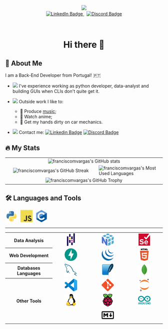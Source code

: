 <!--
**franciscomvargas/franciscomvargas** is a ✨ _special_ ✨ repository because its `README.md` (this file) appears on your GitHub profile.

Here are some ideas to get you started:

- 🔭 I’m currently working on ...
- 🌱 I’m currently learning ...
- 👯 I’m looking to collaborate on ...
- 🤔 I’m looking for help with ...
- 💬 Ask me about ...
- 📫 How to reach me: ...
- 😄 Pronouns: ...
- ⚡ Fun fact: ...
-->

<div id="header" align="center">
  <a href="https://vargasos.netlify.app">
    <img src="https://media.giphy.com/media/1UPW1NESN75dIIuo7C/giphy.gif" width="200"/>
  </a>
</div>

<div id="badges" align="center">
  <a href="https://linkedin.com/in/franciscomvargas/">
      <img src="https://img.shields.io/badge/LinkedIn-blue?style=for-the-badge&logo=linkedin&logoColor=white" alt="LinkedIn Badge"/>
  </a>
  &nbsp;
  <a href="http://discordapp.com/users/franciscomvargas">
    <img src="https://img.shields.io/badge/Discord-5865f2?style=for-the-badge&logo=discord&logoColor=white" alt="Discord Badge"/>
  </a>
  <br>
  <img src="https://komarev.com/ghpvc/?username=franciscomvargas&style=flat-square&color=orange" alt="" align="center"/>
  <br>
  <br>
</div>

<h1 align="center">Hi there 👋</h1>

<!--
<div align="center">
  <img src="https://media.giphy.com/media/6pUBXVTai18Iw/giphy.gif" width="300"/>
</div>
-->

## 🔭 About Me
I am a Back-End Developer from Portugal! 🇵🇹

* <img src="https://media.giphy.com/media/WUlplcMpOCEmTGBtBW/giphy.gif" width="30"> I've experience working as python developer, data-analyst and building GUIs when CLIs don't quite get it.

* <img src="https://media.giphy.com/media/YaO800uS4DjRNgjQWh/giphy.gif" width="30"/> Outside work I like to:
    * 🎵 Produce [music](https://soundcloud.com/eotxico);
    * 🍥 Watch anime;
    * 🔧 Get my hands dirty on car mechanics.

* <img src="https://media.giphy.com/media/33lDNYEKy15at3Iftv/giphy.gif" width="30"/> Contact me: [![Linkedin Badge](https://img.shields.io/badge/-franciscomvargas-blue?style=flat&logo=Linkedin&logoColor=white)](https://linkedin.com/in/franciscomvargas/)&nbsp;[![Discord Badge](https://img.shields.io/badge/-franciscomvargas-5865f2?style=flat&logo=discord&logoColor=white)](http://discordapp.com/users/franciscomvargas)

## 🔥 My Stats

<table width="100%" border="0">
  <tr>
    <td colspan="2" align="center"><img src="https://github-readme-stats.vercel.app/api?username=franciscomvargas&theme=github_dark_dimmed" alt="franciscomvargas's GitHub stats" title="GitHub Stats"></td>
  </tr>
  <tr>
    <td width="58%" align="center"><img         src="http://github-readme-streak-stats.herokuapp.com?user=franciscomvargas&theme=dark&theme=github_dark_dimmed" alt="franciscomvargas's GitHub Streak" title="GitHub Streak"></td>
    <td><img src="https://github-readme-stats.vercel.app/api/top-langs/?username=franciscomvargas&hide=html,css&layout=compact&theme=github_dark_dimmed" alt="franciscomvargas's Most Used Languages" title="Top Languages"></td>
  </tr>
  <tr>
    <td colspan="2" align="center"><img src="https://github-profile-trophy.vercel.app/?username=franciscomvargas&theme=nord" alt="franciscomvargas's GitHub Trophy" title="GitHub Trophy"></td>
  </tr>
</table> 


## 🛠️ Languages and Tools
<!--Languages-->
<div>
    <img src="https://raw.githubusercontent.com/devicons/devicon/master/icons/python/python-original.svg" title="python" alt="python" width="40" height="40"/>&nbsp;
    <img src="https://raw.githubusercontent.com/devicons/devicon/master/icons/javascript/javascript-original.svg" title="javascript" alt="javascript" width="40" height="40"/>&nbsp;
    <img src="https://raw.githubusercontent.com/devicons/devicon/master/icons/c/c-original.svg" title="c" alt="c" width="40" height="40"/>&nbsp;
</div>

---

<table width="100%" border="0">
  <tr>
    <th width="30%" align="center">
      Data Analysis
    </th>
    <td align="center">
      <img src="https://raw.githubusercontent.com/devicons/devicon/master/icons/pandas/pandas-original.svg" title="pandas" alt="pandas" width="40" height="40"/>
    </td>
    <td align="center">
      <img src="https://raw.githubusercontent.com/devicons/devicon/master/icons/numpy/numpy-original.svg" title="numpy" alt="numpy" width="40" height="40"/>
    </td>
    <td align="center">
      <img src="https://raw.githubusercontent.com/devicons/devicon/master/icons/selenium/selenium-original.svg" title="selenium" alt="selenium" width="40" height="40"/>
    </td>
  </tr>
  <tr>
    <th align="center">
      Web Development
    </th>
    <td align="center">
      <img src="https://raw.githubusercontent.com/devicons/devicon/master/icons/fastapi/fastapi-original.svg" title="fastapi" alt="fastapi" width="40" height="40"/>
    </td>
    <td align="center">
      <img src="https://raw.githubusercontent.com/devicons/devicon/master/icons/jquery/jquery-original.svg" title="jquery" alt="jquery" width="40" height="40"/>
    </td>
    <td align="center">
      <img src="https://raw.githubusercontent.com/devicons/devicon/master/icons/html5/html5-original-wordmark.svg" title="html5" alt="html5" width="40" height="40"/>
    </td>
  </tr>
  <tr>
    <th align="center">
      Databases Languages
    </th>
    <td align="center">
      <img src="https://raw.githubusercontent.com/devicons/devicon/master/icons/mysql/mysql-original.svg" title="mysql" **alt="mysql" width="40" height="40"/>
    </td>
    <td align="center">
      <img src="https://raw.githubusercontent.com/devicons/devicon/master/icons/sqlite/sqlite-original.svg" title="sqlite" alt="sqlite" width="40" height="40"/>
    </td>
    <td align="center">
      <img src="https://raw.githubusercontent.com/devicons/devicon/master/icons/mongodb/mongodb-original.svg" title="mongodb" alt="mongodb" width="40" height="40"/>
    </td>
  </tr>
  <tr>
    <th  rowspan="3" align="center">
      Other Tools
    </th>
    <td align="center"> 
      <img src="https://raw.githubusercontent.com/devicons/devicon/master/icons/vscode/vscode-original.svg" title="vscode" **alt="vscode" width="40" height="40"/>
    </td>
    <td align="center">
      <img src="https://raw.githubusercontent.com/devicons/devicon/master/icons/git/git-original.svg" title="git" **alt="git" width="40" height="40"/>
    </td>
    <td align="center">
      <img src="https://raw.githubusercontent.com/devicons/devicon/master/icons/jupyter/jupyter-original.svg" title="jupyter" alt="jupyter" width="40" height="40"/>
    </td>
  </tr>
  <tr>
    <td align="center">
      <img src="https://raw.githubusercontent.com/devicons/devicon/master/icons/linux/linux-original.svg" title="linux" alt="linux" width="40" height="40"/>
    </td>
    <td align="center">
      <img src="https://raw.githubusercontent.com/devicons/devicon/master/icons/raspberrypi/raspberrypi-original.svg" title="raspberrypi" alt="raspberrypi" width="40" height="40"/>
    </td>
    <td align="center">
      <img src="https://raw.githubusercontent.com/devicons/devicon/master/icons/arduino/arduino-original-wordmark.svg" title="arduino" alt="arduino" width="40" height="40"/>
    </td>
  </tr>
  <tr>
    <td colspan="3" align="center">
      <img src="https://raw.githubusercontent.com/devicons/devicon/master/icons/markdown/markdown-original.svg" title="markdown" alt="markdown" width="40" height="40"/>
    </td>
  </tr>
</table>
